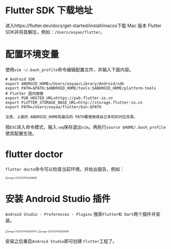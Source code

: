 # Flutter SDK 下载地址

进入https://flutter.dev/docs/get-started/install/macos下载 Mac 版本 Flutter SDK并将其解压，例如：`/Users/ooyao/flutter`。



# 配置环境变量

使用`vim ~/.bash_profile`命令编辑配置文件，并输入下面内容。

```
# Android SDK
export ANDROID_HOME=/Users/ooyao/Library/Android/sdk
export PATH=$PATH:$ANDROID_HOME/tools:$ANDROID_HOME/platform-tools
# Flutter 国内镜像
export PUB_HOSTED_URL=https://pub.flutter-io.cn
export FLUTTER_STORAGE_BASE_URL=http://storage.flutter-io.cn
export PATH=/Users/ooyao/flutter/bin:$PATH  
```



`注意，上面的 ANDROID_HOME和最后的 PATH要替换成自己本机的对应目录。`



按`ESC`进入命令模式，输入`:wq`保存退出`vim`。再执行`source $HOME/.bash_profile`使其配置生效。



# flutter doctor

`flutter docto`命令可以检查当前环境，并给出报告，例如：

<img src="/Users/ooyao/Library/Application Support/typora-user-images/image-20210311142248680.png" alt="image-20210311142248680" style="zoom:50%;" />



# 安装 Android Studio 插件





`Android Studio - Preferences - Plugins` 搜索`Flutter和 Dart`两个插件并安装。

<img src="/Users/ooyao/Library/Application Support/typora-user-images/image-20210311142847874.png" alt="image-20210311142847874" style="zoom:50%;" />

<img src="/Users/ooyao/Library/Application Support/typora-user-images/image-20210311142929481.png" alt="image-20210311142929481" style="zoom:50%;" />

安装之后重启`Android Studio`即可创建 `Flutter`工程了。



































